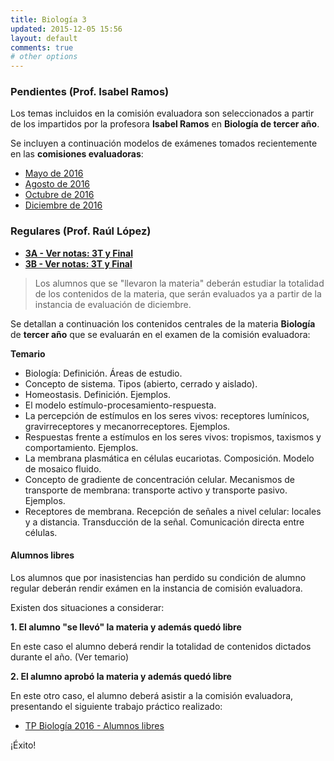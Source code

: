 ```yaml
---
title: Biología 3
updated: 2015-12-05 15:56
layout: default
comments: true
# other options
---
```


### Pendientes (Prof. Isabel Ramos) 

Los temas incluidos en la comisión evaluadora son seleccionados a partir de los impartidos por la profesora **Isabel Ramos** en **Biología de tercer año**. 

Se incluyen a continuación modelos de exámenes tomados recientemente en las **comisiones evaluadoras**: 

* [Mayo de 2016](../medocs/3biol/ramos/2016_05_20_com_eva_biologia3_ramos.pdf)
* [Agosto de 2016](../medocs/3biol/ramos/2016_08_02_com_eva_biologia3_ramos.pdf)
* [Octubre de 2016](../medocs/3biol/ramos/2016_10_com_eva_biologia3_ramos.pdf)
* [Diciembre de 2016](../medocs/3biol/ramos/2016_12_06_com_eva_biologia3_ramos.pdf)

### Regulares (Prof. Raúl López)

* [**3A - Ver notas: 3T y Final**](../meimg/notas3TFinal/3A_BIOL.png)
* [**3B - Ver notas: 3T y Final**](../meimg/notas3TFinal/3B_BIOL.png)

> Los alumnos que se "llevaron la materia" deberán estudiar la totalidad de los contenidos de la materia, que serán evaluados ya a partir de la instancia de evaluación de diciembre.

Se detallan a continuación los contenidos centrales de la materia **Biología** de **tercer año** que se evaluarán en el examen de la comisión evaluadora: 

**Temario**

* Biología: Definición. Áreas de estudio.
* Concepto de sistema. Tipos (abierto, cerrado y aislado).
* Homeostasis. Definición. Ejemplos. 
* El modelo estímulo-procesamiento-respuesta. 
* La percepción de estímulos en los seres vivos: receptores lumínicos, gravirreceptores y mecanorreceptores. Ejemplos. 
* Respuestas frente a estímulos en los seres vivos: tropismos, taxismos y comportamiento. Ejemplos. 
* La membrana plasmática en células eucariotas. Composición. Modelo de mosaico fluido. 
* Concepto de gradiente de concentración celular. Mecanismos de transporte de membrana: transporte activo y transporte pasivo. Ejemplos.
* Receptores de membrana. Recepción de señales a nivel celular: locales y a distancia. Transducción de la señal. Comunicación directa entre células. 

#### Alumnos libres

Los alumnos que por inasistencias han perdido su condición de alumno regular deberán rendir exámen en la instancia de comisión evaluadora. 

Existen dos situaciones a considerar: 

**1. El alumno "se llevó" la materia y además quedó libre**

En este caso el alumno deberá rendir la totalidad de contenidos dictados durante el año. (Ver temario)

**2. El alumno aprobó la materia y además quedó libre**

En este otro caso, el alumno deberá asistir a la comisión evaluadora, presentando el siguiente trabajo práctico realizado: 

* [TP Biología 2016 - Alumnos libres](../medocs/3biol/lopez/libres/3_biologia_libres_com_eval.pdf)

¡Éxito!



 


